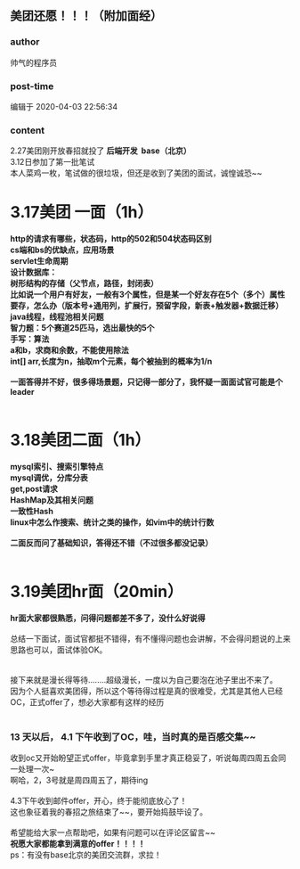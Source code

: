 ## 美团还愿！！！（附加面经）
### author 
帅气的程序员
### post-time 

编辑于  2020-04-03 22:56:34
### content 
<div class="post-topic-des nc-post-content">
 <div>
  2.27美团刚开放春招就投了
  <strong>
   后端开发  base（北京）
  </strong>
 </div>
 <div>
  3.12日参加了第一批笔试
 </div>
 <div>
  本人菜鸡一枚，笔试做的很垃圾，但还是收到了美团的面试，诚惶诚恐~~
 </div>
 <h1>
  <strong>
   3.17美团
  </strong>
  <strong>
   一面（1h）
  </strong>
 </h1>
 <div>
  <strong>
   http的请求有哪些，状态码，http的502和504状态码区别
   <br/>
   cs端和bs的优缺点，应用场景
   <br/>
   servlet生命周期
   <br/>
   设计数据库：
   <br/>
   树形结构的存储（父节点，路径，封闭表）
   <br/>
   比如说一个用户有好友，一般有3个属性，但是某一个好友存在5个（多个）属性要存，怎么办（版本号+通用列，扩展行，预留字段，新表+触发器+数据迁移）
   <br/>
   java线程，线程池相关问题
   <br/>
   智力题：5个赛道25匹马，选出最快的5个
   <br/>
   手写：算法
   <br/>
   a和b，求商和余数，不能使用除法
   <br/>
   int[] arr,长度为n，抽取m个元素，每个被抽到的概率为1/n
   <br/>
   <br/>
   一面答得并不好，很多得场景题，只记得一部分了，我怀疑一面面试官可能是个leader
  </strong>
 </div>
 <div>
  <strong>
   <br/>
  </strong>
 </div>
 <div>
  <h1>
   <strong>
    3.18美团二面（1h）
   </strong>
  </h1>
  <strong>
   <div>
    mysql索引、搜索引擎特点
   </div>
   <div>
    mysql调优，分库分表
    <br/>
    get,post请求
    <br/>
    HashMap及其相关问题
    <br/>
    一致性Hash
    <br/>
    linux中怎么作搜索、统计之类的操作，如vim中的统计行数
    <br/>
    <br/>
   </div>
   <div>
    二面反而问了基础知识，答得还不错（不过很多都没记录）
   </div>
   <div>
    <br/>
   </div>
   <h1>
    3.19美团hr面（20min）
   </h1>
   hr面大家都很熟悉，问得问题都差不多了，没什么好说得
   <br/>
  </strong>
 </div>
 <div>
  <br/>
 </div>
 <div>
  总结一下面试，面试官都挺不错得，有不懂得问题也会讲解，不会得问题说的上来思路也可以，面试体验OK。
 </div>
 <div>
  <br/>
 </div>
 <div>
  <br/>
 </div>
 <div>
  接下来就是漫长得等待........超级漫长，一度以为自己要泡在池子里出不来了。
 </div>
 <div>
  因为个人挺喜欢美团得，所以这个等待得过程是真的很难受，尤其是其他人已经OC，正式offer了，想必大家都有这样的经历
 </div>
 <div>
  <br/>
 </div>
 <h3>
  <strong>
   13
  </strong>
  <strong>
   天以后，
  </strong>
  <strong>
   4.1
  </strong>
  <strong>
   下午收到了OC，哇，当时真的是百感交集~~
  </strong>
 </h3>
 <div>
  收到oc又开始盼望正式offer，毕竟拿到手里才真正稳妥了，听说每周四周五会同一处理一次~
 </div>
 <div>
  啊哈，2，3号就是周四周五了，期待ing
 </div>
 <div>
  <br/>
 </div>
 <div>
  4.3下午收到邮件offer，开心，终于能彻底放心了！
 </div>
 <div>
  这也象征着我的春招之旅结束了~~，要开始捣鼓毕设了。
 </div>
 <div>
  <br/>
 </div>
 <div>
  希望能给大家一点帮助吧，如果有问题可以在评论区留言~~
 </div>
 <div>
  <strong>
   祝愿大家都能拿到满意的offer！！！！
  </strong>
 </div>
 <div>
  ps：有没有base北京的美团交流群，求拉！
 </div>
</div>
